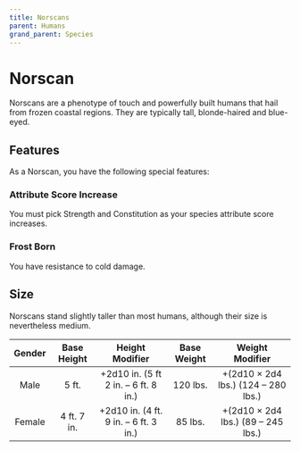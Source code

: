 ```yaml
---
title: Norscans
parent: Humans
grand_parent: Species
---
```


# Norscan
Norscans are a phenotype of touch and powerfully built humans that hail from frozen coastal regions. They are typically tall, blonde-haired and blue-eyed.

## Features
As a Norscan, you have the following special features:

### Attribute Score Increase
You must pick Strength and Constitution as your species attribute score increases.

### Frost Born
You have resistance to cold damage.

## Size
Norscans stand slightly taller than most humans, although their size is nevertheless medium.

| Gender | Base Height | Height Modifier | Base Weight | Weight Modifier |
|:------:|:-----------:|:---------------:|:-----------:|:---------------:|
| Male   | 5 ft.       | +2d10 in. (5 ft 2 in. – 6 ft. 8 in.)  | 120 lbs. | +(2d10 × 2d4 lbs.) (124 – 280 lbs.) |
| Female | 4 ft. 7 in. | +2d10 in. (4 ft. 9 in. – 6 ft. 3 in.) | 85 lbs.  | +(2d10 × 2d4 lbs.) (89 – 245 lbs.)  |
